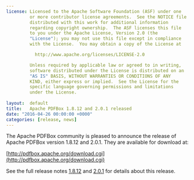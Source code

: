 ```yaml
---
license: Licensed to the Apache Software Foundation (ASF) under one
         or more contributor license agreements.  See the NOTICE file
         distributed with this work for additional information
         regarding copyright ownership.  The ASF licenses this file
         to you under the Apache License, Version 2.0 (the
         "License"); you may not use this file except in compliance
         with the License.  You may obtain a copy of the License at

           http://www.apache.org/licenses/LICENSE-2.0

         Unless required by applicable law or agreed to in writing,
         software distributed under the License is distributed on an
         "AS IS" BASIS, WITHOUT WARRANTIES OR CONDITIONS OF ANY
         KIND, either express or implied.  See the License for the
         specific language governing permissions and limitations
         under the License.
         
layout:  default
title:   Apache PDFBox 1.8.12 and 2.0.1 released
date: "2016-04-26 00:00:00 +0000"
categories: [release, news]
---
```


The Apache PDFBox community is pleased to announce the release of
Apache PDFBox version 1.8.12 and 2.0.1. They are available for download at:

[http://pdfbox.apache.org/download.cgi](http://pdfbox.apache.org/download.cgi)

See the full release notes [1.8.12](https://issues.apache.org/jira/secure/ReleaseNote.jspa?projectId=12310760&version=12334652) and [2.0.1](https://issues.apache.org/jira/secure/ReleaseNote.jspa?projectId=12310760&version=12335342) for details about this release.
